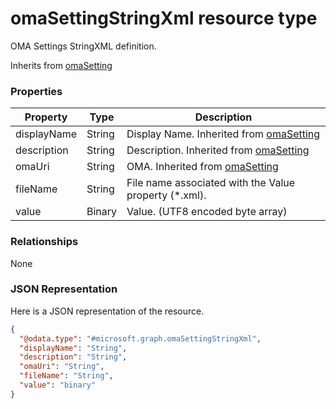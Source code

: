 ﻿# omaSettingStringXml resource type

OMA Settings StringXML definition.

Inherits from [omaSetting](../resources/intune_deviceconfig_omaSetting.md)

### Properties
|Property|Type|Description|
|---|---|---|
|displayName|String|Display Name. Inherited from [omaSetting](../resources/intune_deviceconfig_omaSetting.md)|
|description|String|Description. Inherited from [omaSetting](../resources/intune_deviceconfig_omaSetting.md)|
|omaUri|String|OMA. Inherited from [omaSetting](../resources/intune_deviceconfig_omaSetting.md)|
|fileName|String|File name associated with the Value property (*.xml).|
|value|Binary|Value. (UTF8 encoded byte array)|

### Relationships
None
### JSON Representation
Here is a JSON representation of the resource.
<!-- {
  "blockType": "resource",
  "keyProperty": "id",
  "@odata.type": "microsoft.graph.omaSettingStringXml"
}
-->
```json
{
  "@odata.type": "#microsoft.graph.omaSettingStringXml",
  "displayName": "String",
  "description": "String",
  "omaUri": "String",
  "fileName": "String",
  "value": "binary"
}
```



